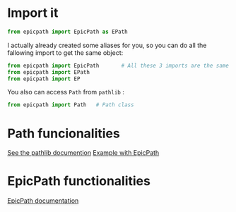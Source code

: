 
# Import it

```python
from epicpath import EpicPath as EPath
```

I actually already created some aliases for you, so you can do all the fallowing import to get the same object:

```python
from epicpath import EpicPath       # All these 3 imports are the same objects
from epicpath import EPath
from epicpath import EP
```

You also can access `Path` from `pathlib` :
```python
from epicpath import Path   # Path class
```

# Path funcionalities

[See the pathlib documention](https://docs.python.org/3/library/pathlib.html)
[Example with EpicPath](Path.md)

# EpicPath functionalities

[EpicPath documentation](EpicPath.md)